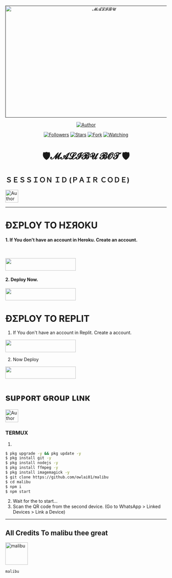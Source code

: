  <p align="center">  
  <a href="">
    <img alt="𝓜𝓐𝓛𝓘𝓑𝓤" width="600" height="350" src="https://telegra.ph/file/bd6345298eefdf3fdd027.jpg/iI086tX.jpeg">
  </a>
</p>



<p align="center">
<a href="https://github.com/owlai01/malibu"><img title="Author" src="https://img.shields.io/badge/THE 𝓜𝓐𝓛𝓘𝓑𝓤 𝓑𝓞𝓣 -black?style=for-the-badge&logo=github"></a>
<p/>

<p align="center">
<a href="https://github.com/owlai01?tab=followers"><img title="Followers" src="https://img.shields.io/github/followers/owlai01?label=Followers&style=social"></a>
<a href="https://github.com/owlai01/malibu/stargazers/"><img title="Stars" src="https://img.shields.io/github/stars/owlai01/malibu?&style=social"></a>
<a href="https://github.com/owlai01/malibu/network/members"><img title="Fork" src="https://img.shields.io/github/forks/owlai01/malibu?style=social"></a>
<a href="https://github.com/owlai01/malibu/watchers"><img title="Watching" src="https://img.shields.io/github/watchers/owlai01/malibu?label=Watching&style=social"></a>
</p>
 
<h1 align="center">🛡️𝓜𝓐𝓛𝓘𝓑𝓤 𝓑𝓞𝓣 🛡️</h1>

<h2 align="left">ＳＥＳＳＩＯＮ ＩＤ (ＰＡＩＲ ＣＯＤＥ)</h2>
<p align="left">
<a href="https://replit.com/@vagaabond9/Malibu-bot-pairing?v=1"><img height= "40" title="Author" src="https://img.shields.io/badge/SESSION ID-black?style=for-the-badge&logo=replit"></a>
<p/>

****




<h1 align="left">ÐΣPLOY TO HΣЯOKU</h1> 

#### 1. If You don't have an account in Heroku. Create an account.
<br>
       <p align="left"><a href="https://signup.heroku.com"> <img src="https://img.shields.io/badge/heroku%20Account-purple?style=for-the-badge&logo=heroku" width="220" height="38.45"/></a></p>

#### 2. Deploy Now.
   <p align="left"><a href="https://heroku.com/deploy?template=https://github.com/owlai01/malibu"> <img src="https://img.shields.io/badge/Heroku%20Deploy-purple?style=for-the-badge&logo=heroku" width="220" height="38.45"/></a></p>



<h1 align="left">ÐΣPLOY TO REPLIT</h1> 

1. If You don't have an account in Replit. Create a account.
    <br>
<p align="left"><a href="https://replit.com/signup"> <img src="https://img.shields.io/badge/replit%20Account-purple?style=for-the-badge&logo=replit" width="220" height="38.45"/></a></p>

2. Now Deploy
    <br>
<p align="left"><a href="https://repl.it/github/owlai01/malibu"> <img src="https://img.shields.io/badge/replit%20Deploy-purple?style=for-the-badge&logo=replit" width="220" height="38.45"/></a></p>

<h1 align="left">suᴘᴘoʀт ԍʀouᴘ ʟιɴκ</h1>



   <p align="left">
      <a href="https://chat.whatsapp.com/H3T9SI97DnOIgXc4VkuXSz"><img height= "40" length= "10" title="Author" src="https://img.shields.io/badge/Support Group-25D366?style=for-the-badge&logo=whatsApp&logoColor=white"></a>
     <p/>



 


### TERMUX
1. 
```sh
$ pkg upgrade -y && pkg update -y
$ pkg install git -y
$ pkg install nodejs -y
$ pkg install ffmpeg -y
$ pkg install imagemagick -y
$ git clone https://github.com/owlai01/malibu
$ cd malibu
$ npm i 
$ npm start
```
2. Wait for the to start...
3. Scan the QR code from the second device. (Go to WhatsApp > Linked Devices > Link a Device) 
---------

<h2 align="left">All Credits To malibu thee great</h2>

<a href="https://github.com/owlai01"><img src="https://telegra.ph/file/bd6345298eefdf3fdd027.jpg" width="70" height="70" alt="malibu"/></a>
  
`malibu`


